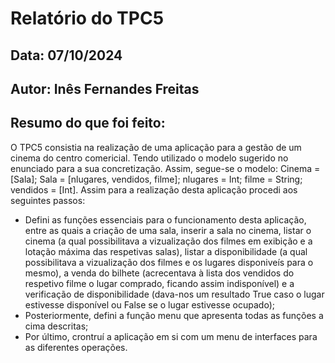 # Relatório do TPC5
## Data: 07/10/2024
## Autor: Inês Fernandes Freitas

## Resumo do que foi feito:
O TPC5 consistia na realização de uma aplicação para a gestão de um cinema do centro comericial. Tendo utilizado o modelo sugerido no enunciado para a sua concretização. Assim, segue-se o modelo:
Cinema = [Sala];
Sala = [nlugares, vendidos, filme];
nlugares = Int;
filme = String;
vendidos = [Int]. 
Assim para a realização desta aplicação procedi aos seguintes passos:
* Defini as funções essenciais para o funcionamento desta aplicação, entre as quais a criação de uma sala, inserir a sala no cinema, listar o cinema (a qual possibilitava a vizualização dos filmes em exibição e a lotação máxima das respetivas salas), listar a disponibilidade (a qual possibilitava a vizualização dos filmes e os lugares disponiveís para o mesmo), a venda do bilhete (acrecentava à lista dos vendidos do respetivo filme o lugar comprado, ficando assim indisponível) e a verificação de disponibilidade (dava-nos um resultado True caso o lugar estivesse disponível ou False se o lugar estivesse ocupado);
* Posteriormente, defini a função menu que apresenta todas as funções a cima descritas;
* Por último, crontruí a aplicação em si com um menu de interfaces para as diferentes operações. 

